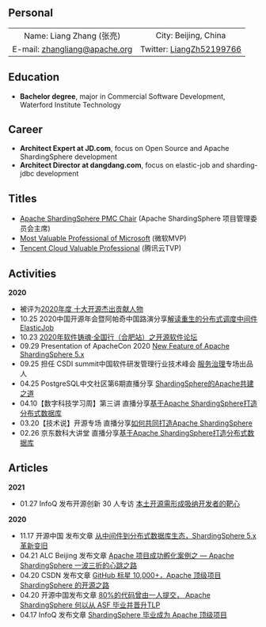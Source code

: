 ## Personal

|                                                                          |                                                                 |
| :----------------------------------------------------------------------: | :-------------------------------------------------------------: |
| Name: Liang Zhang (张亮)                                                  | City: Beijing, China                                            |
| E-mail: <a href="mailto:zhangliang@apache.org">zhangliang@apache.org</a> | Twitter: [LiangZh52199766](https://twitter.com/LiangZh52199766) |

## Education

- **Bachelor degree**, major in Commercial Software Development, Waterford Institute Technology

## Career

- **Architect Expert at JD.com**, focus on Open Source and Apache ShardingSphere development
- **Architect Director at dangdang.com**, focus on elastic-job and sharding-jdbc development

## Titles

- [Apache ShardingSphere PMC Chair](https://shardingsphere.apache.org/community/en/team/) (Apache ShardingSphere 项目管理委员会主席)
- [Most Valuable Professional of Microsoft](https://mvp.microsoft.com/zh-cn/PublicProfile/5003705) (微软MVP)
- [Tencent Cloud Valuable Professional](https://cloud.tencent.com/tvp/member/151) (腾讯云TVP)

## Activities

**2020**

- 被评为[2020年度 十大开源杰出贡献人物](https://www.infoq.cn/zones/chinatechawards/)
- 10.25 2020中国开源年会暨阿帕奇中国路演分享[解读重生的分布式调度中间件 ElasticJob](https://www.bagevent.com/event/6840909?aId=1713014)
- 10.23 [2020年软件铸魂·全国行（合肥站）之开源软件论坛](http://caijing.chinadaily.com.cn/a/202010/26/WS5f96881ea3101e7ce972b564.html)
- 09.29 Presentation of ApacheCon 2020 [New Feature of Apache ShardingSphere 5.x](https://www.bilibili.com/video/av670215823)
- 09.25 担任 CSDI summit中国软件研发管理行业技术峰会 [服务治理](https://www.bagevent.com/event/csdisummit/p/413130)专场出品人
- 04.25 PostgreSQL中文社区第6期直播分享 [ShardingSphere的Apache共建之道](https://mp.weixin.qq.com/s/NtZPSF47qqM5p3V93Ap_wg)
- 04.10【数字科技学习周】第三讲 直播分享[基于Apache ShardingSphere打造分布式数据库](https://appdq4whpzy1819.h5.xiaoeknow.com/content_page/eyJ0eXBlIjoxMiwicmVzb3VyY2VfdHlwZSI6NCwicmVzb3VyY2VfaWQiOiJsXzVlODg2NjZmOWUxMzJfQTNUUW1FS1ciLCJwcm9kdWN0X2lkIjoiIiwiYXBwX2lkIjoiYXBwZHE0V0hQWnkxODE5IiwiZXh0cmFfZGF0YSI6MH0?entry=3&entry_type=0)
- 03.20【技术说】开源专场 直播分享[如何共同打造Apache ShardingSphere](http://forum.jd.com/forum.php?mod=viewthread&tid=230371)
- 02.26 京东数科大讲堂 直播分享[基于Apache ShardingSphere打造分布式数据库](https://app.ma.scrmtech.com/meetings/MeetingPc/Detail?pf_uid=14079_1628&id=14200&pf_type=3)

## Articles

**2021**

- 01.27 InfoQ 发布开源创新 30 人专访 [本土开源需形成吸纳开发者的靶心](https://www.infoq.cn/article/ffoPlz31cXhDpuOdUdm3)

**2020**

- 11.17 开源中国 发布文章 [从中间件到分布式数据库生态，ShardingSphere 5.x革新变旧](https://mp.weixin.qq.com/s/Y29kZsgW9JpQQOvJ9cs1nw)
- 04.21 ALC Beijing 发布文章 [Apache 项目成功孵化案例之 — Apache ShardingSphere 一波三折的心跳之路](https://mp.weixin.qq.com/s/o3TgGVMeSdLp03yW_ZWbyA)
- 04.20 CSDN 发布文章 [GitHub 标星 10,000+，Apache 顶级项目 ShardingSphere 的开源之路](https://mp.weixin.qq.com/s/WroNWdoNZv-dM5GLHFeaWw)
- 04.20 开源中国发布文章 [80%的代码曾由一人提交， Apache ShardingSphere 何以从 ASF 毕业并晋升TLP](https://www.oschina.net/question/4489239_2316036)
- 04.17 InfoQ 发布文章 [ShardingSphere 毕业成为 Apache 顶级项目](https://www.infoq.cn/article/EgR36ml79wYdBxzsUq7B)
